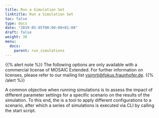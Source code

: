 ```yaml
---
title: Run a Simulation Set
linktitle: Run a Simulation Set
toc: false
type: docs
date: "2019-05-05T00:00:00+01:00"
draft: false
weight: 30
menu:
  docs:
    parent: run_simulations
---
```


{{% alert note %}}
The following options are only available with a commercial license of MOSAIC Extended.
For further information on licenses, please refer to our mailing list [vsimrti@fokus.fraunhofer.de](mailto:vsimrti@fokus.fraunhofer.de).
{{% /alert %}}

A common objective when running simulations is to assess the impact of different parameter settings for
a specific scenario on the results of the simulation. To this end, the is a tool to apply
different configurations to a scenario, after which a series of simulations is executed via CLI by calling the start script.